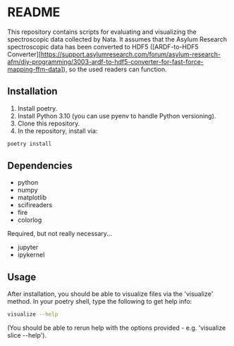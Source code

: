 # README

  This repository contains scripts for evaluating and visualizing the spectroscopic data collected by Nata. It assumes that the Asylum Research spectroscopic data has been converted to HDF5 ([ARDF-to-HDF5 Converter][https://support.asylumresearch.com/forum/asylum-research-afm/diy-programming/3003-ardf-to-hdf5-converter-for-fast-force-mapping-ffm-data]), so the used readers can function.

## Installation

1. Install poetry.
2. Install Python 3.10 (you can use pyenv to handle Python versioning).
3. Clone this repository.
4. In the repository, install via:

``` sh
poetry install
```

## Dependencies

- python
- numpy
- matplotlib
- scifireaders
- fire
- colorlog

Required, but not really necessary...
- jupyter
- ipykernel

## Usage

After installation, you should be able to visualize files via the 'visualize' method. In your poetry shell, type the following to get help info:

``` sh
visualize --help
```

(You should be able to rerun help with the options provided - e.g. 'visualize slice --help').
